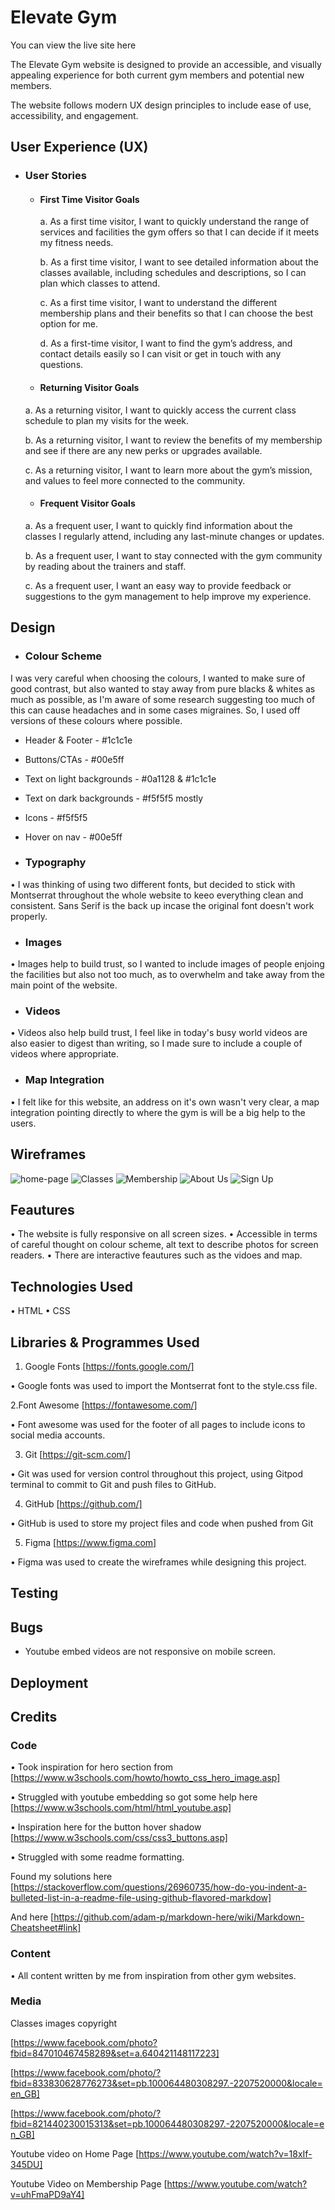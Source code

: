 # Elevate Gym

You can view the live site here

The Elevate Gym website is designed to provide an accessible, and visually appealing experience for both current gym members and potential new members. 

The website follows modern UX design principles to include ease of use, accessibility, and engagement.

## User Experience (UX)

* ### User Stories

  * #### First Time Visitor Goals

    a. As a first time visitor, I want to quickly understand the range of services and facilities the gym offers so that I can decide if it meets my fitness needs.

    b. As a first time visitor, I want to see detailed information about the classes available, including schedules and descriptions, so I can plan which classes to attend.

    c. As a first time visitor, I want to understand the different membership plans and their benefits so that I can choose the best option for me.

    d. As a first-time visitor, I want to find the gym’s address, and contact details easily so I can visit or get in touch with any questions.

  * #### Returning Visitor Goals 

  a. As a returning visitor, I want to quickly access the current class schedule to plan my visits for the week.

  b. As a returning visitor, I want to review the benefits of my membership and see if there are any new perks or upgrades available.

  c. As a returning visitor, I want to learn more about the gym’s  mission, and values to feel more connected to the community.


  * #### Frequent Visitor Goals 

  a. As a frequent user, I want to quickly find information about the classes I regularly attend, including any last-minute changes or updates.

  b. As a frequent user, I want to stay connected with the gym community by reading about the trainers and staff.

  c. As a frequent user, I want an easy way to provide feedback or suggestions to the gym management to help improve my experience.


## Design

* ### Colour Scheme

I was very careful when choosing the colours, I wanted to make sure of good contrast, but also wanted to stay away from pure blacks & whites as much as possible, as I'm aware of some research suggesting too much of this can cause headaches and in some cases migraines. So, I used off versions of these colours where possible.

* Header & Footer - #1c1c1e
* Buttons/CTAs - #00e5ff
* Text on light backgrounds - #0a1128 & #1c1c1e
* Text on dark backgrounds - #f5f5f5 mostly
* Icons - #f5f5f5
* Hover on nav - #00e5ff

* ### Typography

• I was thinking of using two different fonts, but decided to stick with Montserrat throughout the whole website to keeo everything clean and consistent. 
 Sans Serif is the back up incase the original font doesn't work properly. 

* ### Images

• Images help to build trust, so I wanted to include images of people enjoing the facilities but also not too much, as to overwhelm and take away from the main point of the website.


* ### Videos

• Videos also help build trust, I feel like in today's busy world videos are also easier to digest than writing, so I made sure to include a couple of videos where appropriate. 

* ### Map Integration

• I felt like for this website, an address on it's own wasn't very clear, a map integration pointing directly to where the gym is will be a big help to the users.

## Wireframes

![home-page](https://github.com/DannyHarper/elevate-gym/assets/168748843/610d75c3-37ee-4472-bb10-3efa2e825824)
![Classes](https://github.com/DannyHarper/elevate-gym/assets/168748843/c4751675-b855-42a1-9f00-6c03de9ee82a)
![Membership](https://github.com/DannyHarper/elevate-gym/assets/168748843/670b79ba-d39c-48c9-8eb2-0ab7fad96245)
![About Us](https://github.com/DannyHarper/elevate-gym/assets/168748843/01864bfc-5016-4d96-b6c1-72be4a4b1121)
![Sign Up](https://github.com/DannyHarper/elevate-gym/assets/168748843/fa4f301b-e502-4551-ba1c-c7aa9e3d3458)

 ## Feautures

 • The website is fully responsive on all screen sizes.
 • Accessible in terms of careful thought on colour scheme, alt text to describe photos for screen readers.
 • There are interactive feautures such as the vidoes and map.

## Technologies Used

• HTML
• CSS



## Libraries & Programmes Used

1. Google Fonts [https://fonts.google.com/]

• Google fonts was used to import the Montserrat font to the style.css file.

2.Font Awesome [https://fontawesome.com/]

• Font awesome was used for the footer of all pages to include icons to social media accounts.

3. Git [https://git-scm.com/]

• Git was used for version control throughout this project, using Gitpod terminal to commit to Git and push files to GitHub.

4. GitHub [https://github.com/]

• GitHub is used to store my project files and code when pushed from Git

5. Figma [https://www.figma.com]

• Figma was used to create the wireframes while designing this project.


## Testing

## Bugs

* Youtube embed videos are not responsive on mobile screen.

## Deployment

## Credits

### Code

• Took inspiration for hero section from [https://www.w3schools.com/howto/howto_css_hero_image.asp]

• Struggled with youtube embedding so got some help here [https://www.w3schools.com/html/html_youtube.asp]

• Inspiration here for the button hover shadow [https://www.w3schools.com/css/css3_buttons.asp]

• Struggled with some readme formatting.

  Found my solutions here [https://stackoverflow.com/questions/26960735/how-do-you-indent-a-bulleted-list-in-a-readme-file-using-github-flavored-markdow]
    
  And here [https://github.com/adam-p/markdown-here/wiki/Markdown-Cheatsheet#link] 


### Content

• All content written by me from inspiration from other gym websites.

### Media

Classes images copyright 

[https://www.facebook.com/photo?fbid=847010467458289&set=a.640421148117223]

[https://www.facebook.com/photo/?fbid=833830628776273&set=pb.100064480308297.-2207520000&locale=en_GB]

[https://www.facebook.com/photo/?fbid=821440230015313&set=pb.100064480308297.-2207520000&locale=en_GB]

Youtube video on Home Page [https://www.youtube.com/watch?v=18xIf-345DU]

Youtube Video on Membership Page [https://www.youtube.com/watch?v=uhFmaPD9aY4]

















    
